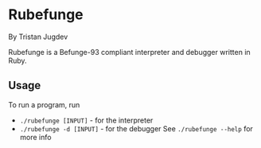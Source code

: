 Rubefunge
=========
By Tristan Jugdev

Rubefunge is a Befunge-93 compliant interpreter and debugger written in Ruby.


Usage
-----
To run a program, run
  * `./rubefunge [INPUT]`     - for the interpreter
  * `./rubefunge -d [INPUT]`  - for the debugger
See `./rubefunge --help` for more info
